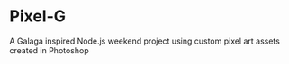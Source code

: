 # Pixel-G
A Galaga inspired Node.js weekend project using custom pixel art assets created in Photoshop
